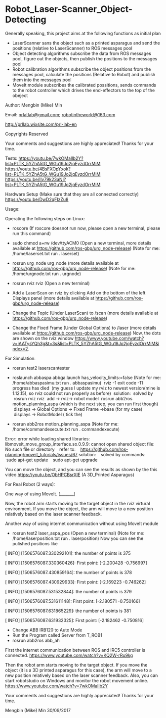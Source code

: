 # Robot_Laser-Scanner_Object-Detecting

Generally speaking, this project aims at the following functions as initial plan

- LaserScanner sans the object such as a printed asparagus and send the positions (relative to LaserScanner) to ROS messages pool
- Object detecting algorithms subscribe the data from ROS messages pool, figure out the objects, then publish the positions to the messages pool
- Robot calibration algorithms subscribe the object positions from the messages pool, calculate the positions (Relative to Robot) and publish them into the messages pool
- MoveIt module subscribes the calibrated possitions, sends commands to the robot controller which drives the end-effectors to the top of the obeject

Author: Mengbin (Mike) Min 

Email: prlatlab@gmail.com; robotintheworld@163.com

http://prllab.wixsite.com/prl-lab-en

Copyrights Reserved

Your comments and suggestions are highly appreciated! Thanks for your time.

Tests: 
https://youtu.be/7wkOMaIlb2Y?list=PLTK_5YZhA5tG_WGu19Jo2jqEyzdOrrMiM
https://youtu.be/4BsFXOpYxok?list=PLTK_5YZhA5tG_WGu19Jo2jqEyzdOrrMiM
https://youtu.be/IIv79k23aNI?list=PLTK_5YZhA5tG_WGu19Jo2jqEyzdOrrMiM

Hardware Setup (Make sure that they are all connected correctly)
https://youtu.be/DwD2qFIzZu8

Usage:

Operating the following steps on Linux:
- roscore  (If roscore doesnot run now, please open a new terminal, please run this command) 

- sudo chmod a+rw /dev/ttyACM0  (Open a new terminal, more details available at https://github.com/ros-gbp/urg_node-release) 
    (Note for me:  /home/laserset.txt  run . laserset)
    
- rosrun urg_node urg_node  (more details available at https://github.com/ros-gbp/urg_node-release) 
    (Note for me:  /home/urgnode.txt  run . urgnode)
    
- rosrun rviz rviz (Open a new terminal)
- Add a LaserScan on rviz by clicking Add on the bottom of the left Displays panel (more details available at https://github.com/ros-gbp/urg_node-release)
- Change the Topic (Under LaserScan) to /scan (more details available at https://github.com/ros-gbp/urg_node-release)
- Change the Fixed Frame (Under Global Options) to /laser (more details available at https://github.com/ros-gbp/urg_node-release)
Now, the dots are shown on the rviz window https://www.youtube.com/watch?v=iAATysYQh3g&t=3s&list=PLTK_5YZhA5tG_WGu19Jo2jqEyzdOrrMiM&index=2.

For Simulation:
- rosrun test2 laserscantester
- roslaunch abbaspa abbga.launch has_velocity_limits:=false
    (Note for me:  /home/abbaspasimu.txt  run  . abbaspasimu)
  rviz -1 exit code -11 progress has died  (my guess I update my rviz to newest version(mine is 1.12.15), so rviz could not run properly as before)
  solution:  solved by 
  rosrun rviz rviz 
  add -> rviz-> robot model
  rosrun abb2ros motion_planning_aspa (which is the next step, you can run first though)
  displays -> Global Options -> Fixed Frame ->base (for my case)
  displays -> RobotModel ( tick the)
 
- rosrun abb2ros motion_planning_aspa
    (Note for me:  /home/commandexecute.txt  run  . commandexecute)

Error:  error while loading shared libraries: libmoveit_move_group_interface.so.0.9.9: cannot open shared object file: No such file or directory
    refer to: 
    https://github.com/ros-planning/moveit_tutorials/issues/67
solution:    solved by commands:  
    sudo apt-get update
    sudo apt-get upgrade
        

You can move the object, and you can see the results as shown by the this video
https://youtu.be/ObHPCBsrXIE (A 3D_Printed Asparagus)

For Real Robot (2 ways): 

One way of using MoveIt.
(_______)

Now, the robot arm starts moving to the target object in the rviz virtural environment. If you move the object, the arm will move to a new position relatively based on the laser scanner feedback.

Another way of using internet communication without using MoveIt module
- rosrun test2 laser_aspa_pos (Open a new terminal)
    (Note for me:  /home/laserposition.txt  run . laserposition)
Now you can see the pulished positions like

[ INFO] [1506576087.330292101]: the number of points is 375

[ INFO] [1506576087.330360426]: First point: [-2.200428 -0.756997]

[ INFO] [1506576087.430859164]: the number of points is 378

[ INFO] [1506576087.430929933]: First point: [-2.169223 -0.746262]

[ INFO] [1506576087.531532844]: the number of points is 379

[ INFO] [1506576087.531611148]: First point: [-2.180571 -0.750166]

[ INFO] [1506576087.631865229]: the number of points is 381

[ INFO] [1506576087.631932325]: First point: [-2.182462 -0.750816]
    
- Change ABB IRB120 to Auto Mode 
- Run the Program called Server from T_ROB1
- rosrun abb2ros abb_ah

First the internet communication between ROS and IRC5 controller is connected.
https://www.youtube.com/watch?v=KQ2W-rRu9kg

Then the robot arm starts moving to the target object. If you move the object (it is a 3D printed asparagus for this case), the arm will move to a new position relatively based on the laser scanner feedback. Also, you can start robotstudio on Windows and monitor the robot movement online.  
https://www.youtube.com/watch?v=7wkOMaIlb2Y

Your comments and suggestions are highly appreciated! Thanks for your time.

Mengbin (Mike) Min  30/09/2017
